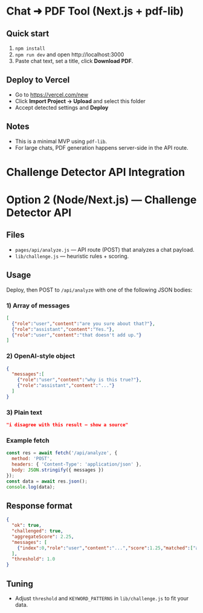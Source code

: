 # Chat ➜ PDF Tool (Next.js + pdf-lib)

## Quick start
1. `npm install`
2. `npm run dev` and open http://localhost:3000
3. Paste chat text, set a title, click **Download PDF**.

## Deploy to Vercel
- Go to https://vercel.com/new
- Click **Import Project → Upload** and select this folder
- Accept detected settings and **Deploy**

## Notes
- This is a minimal MVP using `pdf-lib`.
- For large chats, PDF generation happens server-side in the API route.

# Challenge Detector API Integration

# Option 2 (Node/Next.js) — Challenge Detector API

## Files
- `pages/api/analyze.js` — API route (POST) that analyzes a chat payload.
- `lib/challenge.js` — heuristic rules + scoring.

## Usage
Deploy, then POST to `/api/analyze` with one of the following JSON bodies:

### 1) Array of messages
```json
[
  {"role":"user","content":"are you sure about that?"},
  {"role":"assistant","content":"Yes."},
  {"role":"user","content":"that doesn't add up."}
]
```

### 2) OpenAI-style object
```json
{
  "messages":[
    {"role":"user","content":"why is this true?"},
    {"role":"assistant","content":"..."}
  ]
}
```

### 3) Plain text
```json
"i disagree with this result — show a source"
```

### Example fetch
```js
const res = await fetch('/api/analyze', {
  method: 'POST',
  headers: { 'Content-Type': 'application/json' },
  body: JSON.stringify({ messages })
});
const data = await res.json();
console.log(data);
```

## Response format
```json
{
  "ok": true,
  "challenged": true,
  "aggregateScore": 2.25,
  "messages": [
    {"index":0,"role":"user","content":"...","score":1.25,"matched":["are you sure"]}
  ],
  "threshold": 1.0
}
```

## Tuning
- Adjust `threshold` and `KEYWORD_PATTERNS` in `lib/challenge.js` to fit your data.
